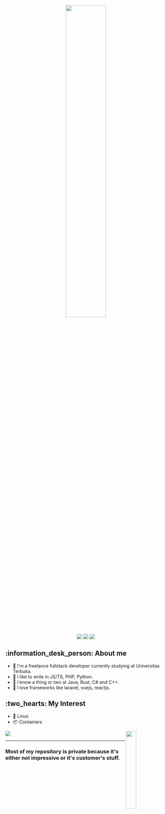 <!-- 

this readme is heavily inspired by https://github.com/ouuan/ouuan/blob/master/README.md and some other profiles!

-->

<p align="center">
    <img width="50%" src="https://github.com/AndreasYNY/AndreasYNY/assets/46004308/8f82be1a-5f01-4446-b3c7-fd829c3c8cb8">
</p>
<p align="center">
    <a href="https://mas.to/@xilla"><img src="https://img.shields.io/badge/@xilla@mas.to-6364FF?logo=mastodon&logoColor=fff&style=for-the-badge" /></a>
    <a href="mailto:andreasyny@gmx.sg"><img src="https://img.shields.io/badge/andreasyny-EA4335?logo=maildotru&logoColor=fff&style=for-the-badge" /></a>
    <a href="https://stackoverflow.com/users/10832570/andreasyny"><img src="https://img.shields.io/badge/andreasyny-F58025?logo=stackoverflow&logoColor=fff&style=for-the-badge" /></a>

</p>

<!-- [image](https://github.com/AndreasYNY/AndreasYNY/assets/46004308/8f82be1a-5f01-4446-b3c7-fd829c3c8cb8) -->

<h2> :information_desk_person: About me</h2>

- :boy: I'm a freelance fullstack developer currently studying at Universitas Terbuka.
- :sparkling_heart: I like to write in JS/TS, PHP, Python.
- :thinking: I know a thing or two at Java, Rust, C# and C++.
- :smiling_face_with_three_hearts: I love frameworks like laravel, vuejs, reactjs.

<h2>:two_hearts: My Interest</h2>

- :penguin: Linux
- :package: Containers

<a href="https://github.com/kittinan/spotify-github-profile">
  <picture>
    <source media="(prefers-color-scheme: dark)" srcset="https://spotify-github-profile.vercel.app/api/view?uid=31hbcf4pyupuupx4s3pnf5rpyeqq&cover_image=true&theme=novatorem&show_offline=false&background_color=121212&interchange=true&bar_color=bf4040&bar_color_cover=true">
    <img src="https://spotify-github-profile.vercel.app/api/view?uid=31hbcf4pyupuupx4s3pnf5rpyeqq&cover_image=true&theme=novatorem&show_offline=false&background_color=121212&interchange=true&bar_color=bf4040&bar_color_cover=true">
  </picture>
</a>

<picture>
    <source media="(prefers-color-scheme: dark)" srcset="https://github-readme-stats.vercel.app/api/top-langs/?username=andreasyny&theme=dracula&layout=compact">
    <img align="right" width="25%" src="https://github-readme-stats.vercel.app/api/top-langs/?username=andreasyny&theme=dracula&layout=compact">
</picture>

---
<h3>Most of my repository is private because it's either not impressive or it's customer's stuff.</h3>

